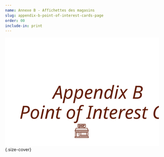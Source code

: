 ```yaml
---
name: Annexe B - Affichettes des magasins
slug: appendix-b-point-of-interest-cards-page
order: 00
include-in: print
---
```


![Magasin](POICards.svg){.size-cover}